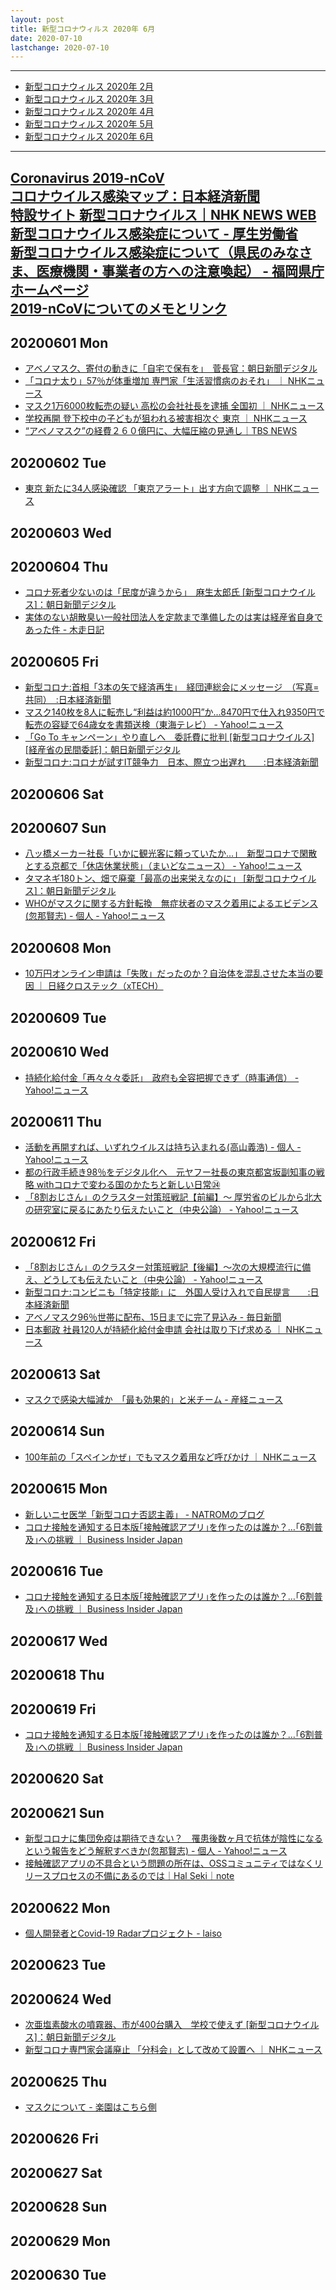 ```yaml
---
layout: post
title: 新型コロナウィルス 2020年 6月
date: 2020-07-10
lastchange: 2020-07-10
---
```


---

- [新型コロナウィルス 2020年 2月](https://kun153.github.io/specials/covid-19/2020-02.html)
- [新型コロナウィルス 2020年 3月](https://kun153.github.io/specials/covid-19/2020-03.html)
- [新型コロナウィルス 2020年 4月](https://kun153.github.io/specials/covid-19/2020-04.html)
- [新型コロナウィルス 2020年 5月](https://kun153.github.io/specials/covid-19/2020-05.html)
- [新型コロナウィルス 2020年 6月](https://kun153.github.io/specials/covid-19/2020-06.html)

---
[Coronavirus 2019-nCoV](https://gisanddata.maps.arcgis.com/apps/opsdashboard/index.html#/bda7594740fd40299423467b48e9ecf6)<br>
[コロナウイルス感染マップ：日本経済新聞](https://vdata.nikkei.com/newsgraphics/coronavirus-world-map/)<br>
[特設サイト 新型コロナウイルス｜NHK NEWS WEB](https://www3.nhk.or.jp/news/special/coronavirus/?utm_int=all_contents_free-space_001)<br>
[新型コロナウイルス感染症について - 厚生労働省](https://www.mhlw.go.jp/stf/seisakunitsuite/bunya/0000164708_00001.html)<br>
[新型コロナウイルス感染症について（県民のみなさま、医療機関・事業者の方への注意喚起） - 福岡県庁ホームページ](http://www.pref.fukuoka.lg.jp/contents/bukan.html)<br>
[2019-nCoVについてのメモとリンク](http://minato.sip21c.org/2019-nCoV-im3r.html)<br>
---

## 20200601 Mon
- [アベノマスク、寄付の動きに「自宅で保有を」　菅長官：朝日新聞デジタル](https://www.asahi.com/articles/ASN614K9TN61ULFA00Q.html)
- [「コロナ太り」57％が体重増加 専門家「生活習慣病のおそれ」 ｜ NHKニュース](https://www3.nhk.or.jp/news/html/20200602/k10012454461000.html)
- [マスク1万6000枚転売の疑い 高松の会社社長を逮捕 全国初 ｜ NHKニュース](https://www3.nhk.or.jp/news/html/20200601/k10012454001000.html)
- [学校再開 登下校中の子どもが狙われる被害相次ぐ 東京 ｜ NHKニュース](https://www3.nhk.or.jp/news/html/20200601/k10012453801000.html)
- [“アベノマスク”の経費２６０億円に、大幅圧縮の見通し｜TBS NEWS](https://news.tbs.co.jp/newseye/tbs_newseye3993079.html)

## 20200602 Tue
- [東京 新たに34人感染確認 「東京アラート」出す方向で調整 ｜ NHKニュース](https://www3.nhk.or.jp/news/html/20200602/k10012455031000.html)

## 20200603 Wed

## 20200604 Thu
- [コロナ死者少ないのは「民度が違うから」　麻生太郎氏 \[新型コロナウイルス\]：朝日新聞デジタル](https://www.asahi.com/articles/ASN6455CGN64UTFK008.html)
- [実体のない胡散臭い一般社団法人を定款まで準備したのは実は経産省自身であった件 - 木走日記](https://kibashiri.hatenablog.com/entry/2020/06/04/111449)

## 20200605 Fri
- [新型コロナ:首相「3本の矢で経済再生」　経団連総会にメッセージ　（写真=共同）　:日本経済新聞](https://www.nikkei.com/article/DGXMZO59882490S0A600C2PP8000/)
- [マスク140枚を8人に転売し“利益は約1000円”か…8470円で仕入れ9350円で転売の容疑で64歳女を書類送検（東海テレビ） - Yahoo!ニュース](https://news.yahoo.co.jp/articles/82343edf068ecc0a7fd0df8fc7099fda4a5a57e4)
- [「Go To キャンペーン」やり直しへ　委託費に批判 \[新型コロナウイルス\]\[経産省の民間委託\]：朝日新聞デジタル](https://www.asahi.com/articles/ASN654J8NN65ULFA01F.html)
- [新型コロナ:コロナが試すIT競争力　日本、際立つ出遅れ　　:日本経済新聞](https://www.nikkei.com/article/DGXMZO60046200V00C20A6MM8000/)
## 20200606 Sat

## 20200607 Sun
- [八ッ橋メーカー社長「いかに観光客に頼っていたか…」　新型コロナで閑散とする京都で「休店休業状態」（まいどなニュース） - Yahoo!ニュース](https://news.yahoo.co.jp/articles/541e0deabf3bcb442f77828293b993bb88a67463)
- [タマネギ180トン、畑で廃棄「最高の出来栄えなのに」 \[新型コロナウイルス\]：朝日新聞デジタル](https://www.asahi.com/articles/ASN656RM0N5XPPZB00F.html)
- [WHOがマスクに関する方針転換　無症状者のマスク着用によるエビデンス(忽那賢志) - 個人 - Yahoo!ニュース](https://news.yahoo.co.jp/byline/kutsunasatoshi/20200607-00182203/)

## 20200608 Mon
- [10万円オンライン申請は「失敗」だったのか？自治体を混乱させた本当の要因 ｜ 日経クロステック（xTECH）](https://xtech.nikkei.com/atcl/nxt/column/18/00139/060500068/)

## 20200609 Tue

## 20200610 Wed
- [持続化給付金「再々々々委託」　政府も全容把握できず（時事通信） - Yahoo!ニュース](https://news.yahoo.co.jp/articles/72ccbc4e6fdba318aa4cc6d758176cdf61f8c667)

## 20200611 Thu
- [活動を再開すれば、いずれウイルスは持ち込まれる(高山義浩) - 個人 - Yahoo!ニュース](https://news.yahoo.co.jp/byline/takayamayoshihiro/20200611-00182935/)
- [都の行政手続き98％をデジタル化へ　元ヤフー社長の東京都宮坂副知事の戦略 withコロナで変わる国のかたちと新しい日常㉔](https://www.fnn.jp/articles/-/51460)
- [「8割おじさん」のクラスター対策班戦記【前編】～ 厚労省のビルから北大の研究室に戻るにあたり伝えたいこと（中央公論） - Yahoo!ニュース](https://news.yahoo.co.jp/articles/7296592623494483d13edd5da3a75bb9eb35ee9b)

## 20200612 Fri
- [「8割おじさん」のクラスター対策班戦記【後編】～次の大規模流行に備え、どうしても伝えたいこと（中央公論） - Yahoo!ニュース](https://news.yahoo.co.jp/articles/602a038dc47f6aa1a3952ba5f318888f50cc0713)
- [新型コロナ:コンビニも「特定技能」に　外国人受け入れで自民提言　　:日本経済新聞](https://www.nikkei.com/article/DGXMZO60296810S0A610C2EA3000/)
- [アベノマスク96％世帯に配布、15日までに完了見込み - 毎日新聞](https://mainichi.jp/articles/20200612/k00/00m/040/131000c)
- [日本郵政 社員120人が持続化給付金申請 会社は取り下げ求める ｜ NHKニュース](https://www3.nhk.or.jp/news/html/20200612/k10012468281000.html)

## 20200613 Sat
- [マスクで感染大幅減か　「最も効果的」と米チーム - 産経ニュース](https://www.sankei.com/life/news/200613/lif2006130005-n1.html)

## 20200614 Sun
- [100年前の「スペインかぜ」でもマスク着用など呼びかけ ｜ NHKニュース](https://www3.nhk.or.jp/news/html/20200615/k10012470441000.html)

## 20200615 Mon
- [新しいニセ医学「新型コロナ否認主義」 - NATROMのブログ](http://natrom.hatenablog.com/entry/2020/06/15/113000)
- [コロナ接触を通知する日本版｢接触確認アプリ｣を作ったのは誰か？…｢6割普及｣への挑戦 ｜ Business Insider Japan](https://www.businessinsider.jp/post-214726)

## 20200616 Tue
- [コロナ接触を通知する日本版｢接触確認アプリ｣を作ったのは誰か？…｢6割普及｣への挑戦 ｜ Business Insider Japan](https://www.businessinsider.jp/post-214726)

## 20200617 Wed

## 20200618 Thu

## 20200619 Fri
- [コロナ接触を通知する日本版｢接触確認アプリ｣を作ったのは誰か？…｢6割普及｣への挑戦 ｜ Business Insider Japan](https://www.businessinsider.jp/post-214726)

## 20200620 Sat

## 20200621 Sun
- [新型コロナに集団免疫は期待できない？　罹患後数ヶ月で抗体が陰性になるという報告をどう解釈すべきか(忽那賢志) - 個人 - Yahoo!ニュース](https://news.yahoo.co.jp/byline/kutsunasatoshi/20200621-00184351/)
- [接触確認アプリの不具合という問題の所在は、OSSコミュニティではなくリリースプロセスの不備にあるのでは｜Hal Seki｜note](https://note.com/hal_sk/n/ne5d695d8ad2a)

## 20200622 Mon
- [個人開発者とCovid-19 Radarプロジェクト - laiso](https://lai.so/entry/2020/06/22/covid-19radar-and-me)

## 20200623 Tue

## 20200624 Wed
- [次亜塩素酸水の噴霧器、市が400台購入　学校で使えず \[新型コロナウイルス\]：朝日新聞デジタル](https://www.asahi.com/articles/ASN6S3QYFN6QTGPB00R.html)
- [新型コロナ専門家会議廃止 「分科会」として改めて設置へ ｜ NHKニュース](https://www3.nhk.or.jp/news/html/20200624/k10012482591000.html)

## 20200625 Thu
- [マスクについて - 楽園はこちら側](https://georgebest1969.typepad.jp/blog/2020/06/%E3%83%9E%E3%82%B9%E3%82%AF%E3%81%AB%E3%81%A4%E3%81%84%E3%81%A6.html)

## 20200626 Fri

## 20200627 Sat

## 20200628 Sun

## 20200629 Mon

## 20200630 Tue
